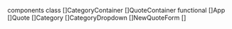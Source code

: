 components
class
    []CategoryContainer
    []QuoteContainer
functional
    []App
    []Quote
    []Category
    []CategoryDropdown
    []NewQuoteForm
    []